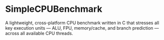 # SimpleCPUBenchmark
A lightweight, cross-platform CPU benchmark written in C that stresses all key execution units — ALU, FPU, memory/cache, and branch prediction — across all available CPU threads.
